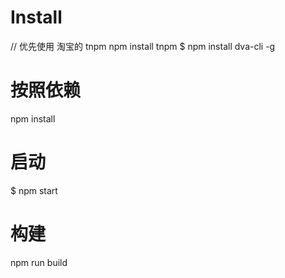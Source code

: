 # Install
// 优先使用 淘宝的 tnpm 
npm install tnpm 
$ npm install dva-cli -g

# 按照依赖
npm install
# 启动
$ npm start
# 构建
npm run build
